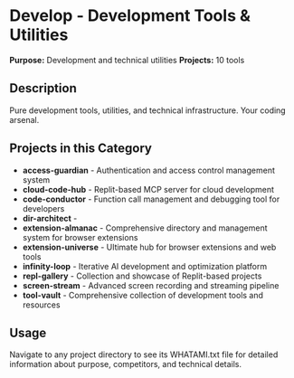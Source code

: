 # Develop - Development Tools & Utilities

**Purpose:** Development and technical utilities
**Projects:** 10 tools

## Description
Pure development tools, utilities, and technical infrastructure. Your coding arsenal.

## Projects in this Category
- **access-guardian** - Authentication and access control management system
- **cloud-code-hub** - Replit-based MCP server for cloud development
- **code-conductor** - Function call management and debugging tool for developers
- **dir-architect** - 
- **extension-almanac** - Comprehensive directory and management system for browser extensions
- **extension-universe** - Ultimate hub for browser extensions and web tools
- **infinity-loop** - Iterative AI development and optimization platform
- **repl-gallery** - Collection and showcase of Replit-based projects
- **screen-stream** - Advanced screen recording and streaming pipeline
- **tool-vault** - Comprehensive collection of development tools and resources
## Usage
Navigate to any project directory to see its WHATAMI.txt file for detailed information about purpose, competitors, and technical details.